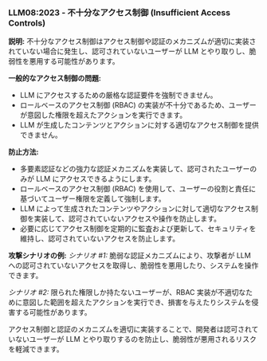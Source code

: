 ### LLM08:2023 - 不十分なアクセス制御 (Insufficient Access Controls)

**説明:**
不十分なアクセス制御はアクセス制御や認証のメカニズムが適切に実装されていない場合に発生し、認可されていないユーザーが LLM とやり取りし、脆弱性を悪用する可能性があります。

**一般的なアクセス制御の問題:**
- LLM にアクセスするための厳格な認証要件を強制できません。
- ロールベースのアクセス制御 (RBAC) の実装が不十分であるため、ユーザーが意図した権限を超えたアクションを実行できます。
- LLM が生成したコンテンツとアクションに対する適切なアクセス制御を提供できません。

**防止方法:**
- 多要素認証などの強力な認証メカニズムを実装して、認可されたユーザーのみが LLM にアクセスできるようにします。
- ロールベースのアクセス制御 (RBAC) を使用して、ユーザーの役割と責任に基づいてユーザー権限を定義して強制します。
- LLM によって生成されたコンテンツやアクションに対して適切なアクセス制御を実装して、認可されていないアクセスや操作を防止します。
- 必要に応じてアクセス制御を定期的に監査および更新して、セキュリティを維持し、認可されていないアクセスを防止します。

**攻撃シナリオの例:**
_シナリオ #1:_ 脆弱な認証メカニズムにより、攻撃者が LLM への認可されていないアクセスを取得し、脆弱性を悪用したり、システムを操作できます。

_シナリオ #2:_ 限られた権限しか持たないユーザーが、RBAC 実装が不適切なために意図した範囲を超えたアクションを実行でき、損害を与えたりシステムを侵害する可能性があります。

アクセス制御と認証のメカニズムを適切に実装することで、開発者は認可されていないユーザーが LLM とやり取りするのを防止し、脆弱性が悪用されるリスクを軽減できます。
